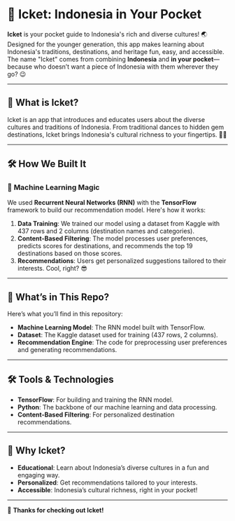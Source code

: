 # 🎉 Icket: Indonesia in Your Pocket

**Icket** is your pocket guide to Indonesia's rich and diverse cultures! 🌏 Designed for the younger generation, this app makes learning about Indonesia's traditions, destinations, and heritage fun, easy, and accessible. The name "Icket" comes from combining **Indonesia** and **in your pocket**—because who doesn’t want a piece of Indonesia with them wherever they go? 😉

---

## 🚀 **What is Icket?**

Icket is an app that introduces and educates users about the diverse cultures and traditions of Indonesia. From traditional dances to hidden gem destinations, Icket brings Indonesia's cultural richness to your fingertips. 📱✨

---

## 🛠️ **How We Built It**

### 🤖 **Machine Learning Magic**
We used **Recurrent Neural Networks (RNN)** with the **TensorFlow** framework to build our recommendation model. Here's how it works:
1. **Data Training**: We trained our model using a dataset from Kaggle with 437 rows and 2 columns (destination names and categories).
2. **Content-Based Filtering**: The model processes user preferences, predicts scores for destinations, and recommends the top 19 destinations based on those scores.
3. **Recommendations**: Users get personalized suggestions tailored to their interests. Cool, right? 😎

---

## 📂 **What’s in This Repo?**
Here’s what you’ll find in this repository:
- **Machine Learning Model**: The RNN model built with TensorFlow.
- **Dataset**: The Kaggle dataset used for training (437 rows, 2 columns).
- **Recommendation Engine**: The code for preprocessing user preferences and generating recommendations.

---

## 🛠️ **Tools & Technologies**
- **TensorFlow**: For building and training the RNN model.
- **Python**: The backbone of our machine learning and data processing.
- **Content-Based Filtering**: For personalized destination recommendations.

---

## 🌟 **Why Icket?**
- **Educational**: Learn about Indonesia’s diverse cultures in a fun and engaging way.
- **Personalized**: Get recommendations tailored to your interests.
- **Accessible**: Indonesia’s cultural richness, right in your pocket!

---

🌟 **Thanks for checking out Icket!**
